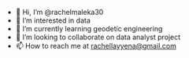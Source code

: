 - 👋 Hi, I’m @rachelmaleka30
- 👀 I’m interested in data
- 🌱 I’m currently learning geodetic engineering
- 💞️ I’m looking to collaborate on data analyst project
- 📫 How to reach me at rachellayyena@gmail.com

<!---
rachelmaleka30/rachelmaleka30 is a ✨ special ✨ repository because its `README.md` (this file) appears on your GitHub profile.
You can click the Preview link to take a look at your changes.
--->
